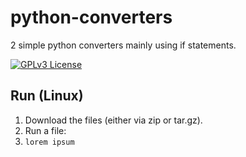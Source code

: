 # python-converters
2 simple python converters mainly using if statements.

[![GPLv3 License](https://img.shields.io/badge/License-GPL%20v3-yellow.svg)](https://opensource.org/licenses/)

## Run (Linux)
1. Download the files (either via zip or tar.gz).
2. Run a file:
3. `lorem ipsum`

